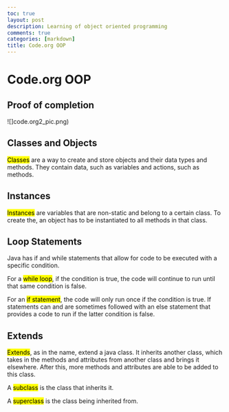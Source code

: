 ```yaml
---
toc: true 
layout: post
description: Learning of object oriented programming 
comments: true
categories: [markdown]
title: Code.org OOP
---
```


# Code.org OOP

## Proof of completion
![]code.org2_pic.png)

## Classes and Objects

<mark >Classes</mark> are a way to create and store objects and their data types and methods. They contain data, such as variables and actions, such as methods.

## Instances

<mark >Instances</mark> are variables that are non-static and belong to a certain class. To create the, an object has to be instantiated to all methods in that class. 

## Loop Statements

Java has if and while statements that allow for code to be executed with a specific condition. 

For a <mark >while loop</mark>, if the condition is true, the code will continue to run until that same condition is false. 

For an <mark >if statement</mark>, the code will only run once if the condition is true. If statements can and are sometimes followed with an else statement that provides a code to run if the latter condition is false.

## Extends

<mark >Extends</mark>, as in the name, extend a java class. It inherits another class, which takes in the methods and attributes from another class and brings it elsewhere. After this, more methods and attributes are able to be added to this class.

A <mark >subclass</mark> is the class that inherits it.

A <mark >superclass</mark> is the class being inherited from. 